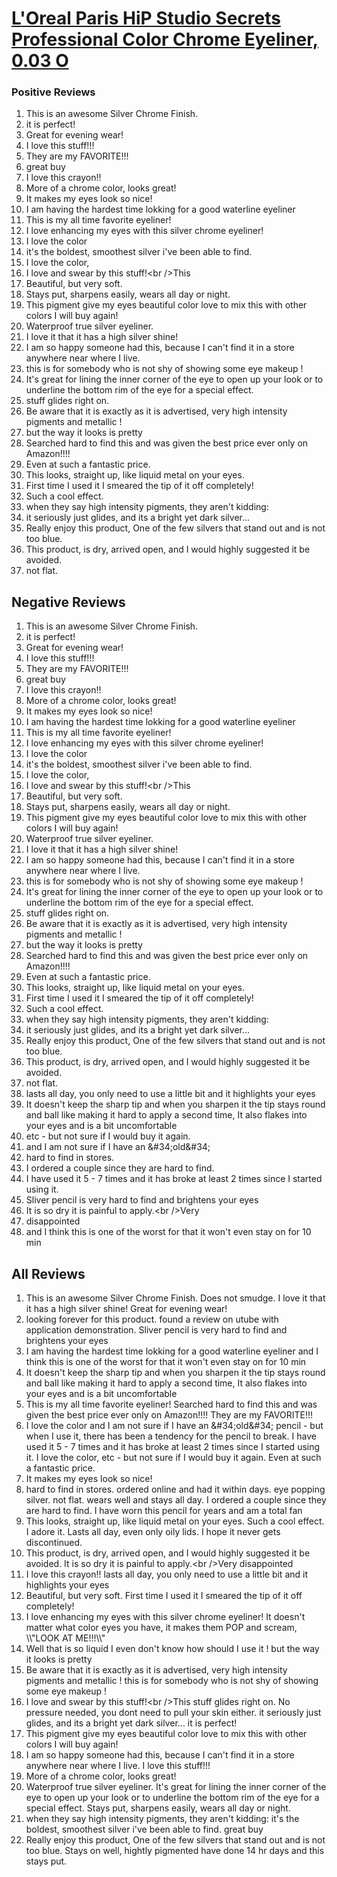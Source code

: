 # [L&#x27;Oreal Paris HiP Studio Secrets Professional Color Chrome Eyeliner, 0.03 O](https://products.checkmycream.com/products/L&#x27;Oreal-Paris-HiP-Studio-Secrets-Professional-Color-Chrome-Eyeliner-0.03-O.html)

### Positive Reviews

<ol>
      <li>This is an awesome Silver Chrome Finish.</li>
      <li>it is perfect!</li>
      <li>Great for evening wear!</li>
      <li>I love this stuff!!!</li>
      <li>They are my FAVORITE!!!</li>
      <li>great buy</li>
      <li>I love this crayon!!</li>
      <li>More of a chrome color, looks great!</li>
      <li>It makes my eyes look so nice!</li>
      <li>I am having the hardest time lokking for a good waterline eyeliner</li>
      <li>This is my all time favorite eyeliner!</li>
      <li>I love enhancing my eyes with this silver chrome eyeliner!</li>
      <li>I love the color</li>
      <li>it&#x27;s the boldest, smoothest silver i&#x27;ve been able to find.</li>
      <li>I love the color,</li>
      <li>I love and swear by this stuff!&lt;br /&gt;This</li>
      <li>Beautiful, but very soft.</li>
      <li>Stays put, sharpens easily, wears all day or night.</li>
      <li>This pigment give my eyes beautiful color love to mix this with other colors I will buy again!</li>
      <li>Waterproof true silver eyeliner.</li>
      <li>I love it that it has a high silver shine!</li>
      <li>I am so happy someone had this, because I can&#x27;t find it in a store anywhere near where I live.</li>
      <li>this is for somebody who is not shy of showing some eye makeup !</li>
      <li>It&#x27;s great for lining the inner corner of the eye to open up your look or to underline the bottom rim of the eye for a special effect.</li>
      <li>stuff glides right on.</li>
      <li>Be aware that it is exactly as it is advertised, very high intensity pigments and metallic !</li>
      <li>but the way it looks is pretty</li>
      <li>Searched hard to find this and was given the best price ever only on Amazon!!!!</li>
      <li>Even at such a fantastic price.</li>
      <li>This looks, straight up, like liquid metal on your eyes.</li>
      <li>First time I used it I smeared the tip of it off completely!</li>
      <li>Such a cool effect.</li>
      <li>when they say high intensity pigments, they aren&#x27;t kidding:</li>
      <li>it seriously just glides, and its  a bright yet dark silver...</li>
      <li>Really enjoy this product, One of the few silvers that stand out and is not too blue.</li>
      <li>This product, is dry, arrived open, and I would highly suggested it be avoided.  </li>
      <li>not flat.</li>
</ol>


<h2>Negative Reviews</h2>
<ol>
<li> This is an awesome Silver Chrome Finish.</li>
<li> it is perfect!</li>
<li> Great for evening wear!</li>
<li> I love this stuff!!!</li>
<li> They are my FAVORITE!!!</li>
<li> great buy</li>
<li> I love this crayon!!</li>
<li> More of a chrome color, looks great!</li>
<li> It makes my eyes look so nice!</li>
<li> I am having the hardest time lokking for a good waterline eyeliner</li>
<li> This is my all time favorite eyeliner!</li>
<li> I love enhancing my eyes with this silver chrome eyeliner!</li>
<li> I love the color</li>
<li> it&#x27;s the boldest, smoothest silver i&#x27;ve been able to find.</li>
<li> I love the color,</li>
<li> I love and swear by this stuff!&lt;br /&gt;This</li>
<li> Beautiful, but very soft.</li>
<li> Stays put, sharpens easily, wears all day or night.</li>
<li> This pigment give my eyes beautiful color love to mix this with other colors I will buy again!</li>
<li> Waterproof true silver eyeliner.</li>
<li> I love it that it has a high silver shine!</li>
<li> I am so happy someone had this, because I can&#x27;t find it in a store anywhere near where I live.</li>
<li> this is for somebody who is not shy of showing some eye makeup !</li>
<li> It&#x27;s great for lining the inner corner of the eye to open up your look or to underline the bottom rim of the eye for a special effect.</li>
<li> stuff glides right on.</li>
<li> Be aware that it is exactly as it is advertised, very high intensity pigments and metallic !</li>
<li> but the way it looks is pretty</li>
<li> Searched hard to find this and was given the best price ever only on Amazon!!!!</li>
<li> Even at such a fantastic price.</li>
<li> This looks, straight up, like liquid metal on your eyes.</li>
<li> First time I used it I smeared the tip of it off completely!</li>
<li> Such a cool effect.</li>
<li> when they say high intensity pigments, they aren&#x27;t kidding:</li>
<li> it seriously just glides, and its  a bright yet dark silver...</li>
<li> Really enjoy this product, One of the few silvers that stand out and is not too blue.</li>
<li> This product, is dry, arrived open, and I would highly suggested it be avoided.  </li>
<li> not flat.</li>
<li> lasts all day, you only need to use a little bit and it highlights your eyes</li>
<li> It doesn&#x27;t keep the sharp tip and when you sharpen it the tip stays round and ball like making it hard to apply a second time, It also flakes into your eyes and is a bit uncomfortable</li>
<li> etc - but not sure if I would buy it again.</li>
<li> and I am not sure if I have an &amp;#34;old&amp;#34;</li>
<li> hard to find in stores.  </li>
<li> I ordered a couple since they are hard to find.  </li>
<li> I have used it 5 - 7 times and it has broke at least 2 times since I started using it.  </li>
<li> Sliver pencil is very hard to find and brightens your eyes</li>
<li> It is so dry it is painful to apply.&lt;br /&gt;Very</li>
<li> disappointed</li>
<li> and I think this is one of the worst for that it won&#x27;t even stay on for 10 min</li>
</ol>

<h2>All Reviews</h2>

<ol>
    <li> This is an awesome Silver Chrome Finish. Does not smudge. I love it that it has a high silver shine! Great for evening wear!</li>
    <li> looking forever for this product.  found a review on utube with application demonstration.  Sliver pencil is very hard to find and brightens your eyes</li>
    <li> I am having the hardest time lokking for a good waterline eyeliner and I think this is one of the worst for that it won&#x27;t even stay on for 10 min</li>
    <li> It doesn&#x27;t keep the sharp tip and when you sharpen it the tip stays round and ball like making it hard to apply a second time, It also flakes into your eyes and is a bit uncomfortable</li>
    <li> This is my all time favorite eyeliner! Searched hard to find this and was given the best price ever only on Amazon!!!! They are my FAVORITE!!!</li>
    <li> I love the color and I am not sure if I have an &amp;#34;old&amp;#34; pencil - but when I use it, there has been a tendency for the pencil to break.  I have used it 5 - 7 times and it has broke at least 2 times since I started using it.  I love the color, etc - but not sure if I would buy it again. Even at such a fantastic price.</li>
    <li> It makes my eyes look so nice!</li>
    <li> hard to find in stores.  ordered online and had it within days.  eye popping silver.  not flat. wears well and stays all day.  I ordered a couple since they are hard to find.  I have worn this pencil for years and am a total fan</li>
    <li> This looks, straight up, like liquid metal on your eyes. Such a cool effect. I adore it. Lasts all day, even only oily lids. I hope it never gets discontinued.</li>
    <li> This product, is dry, arrived open, and I would highly suggested it be avoided.  It is so dry it is painful to apply.&lt;br /&gt;Very disappointed</li>
    <li> I love this crayon!! lasts all day, you only need to use a little bit and it highlights your eyes</li>
    <li> Beautiful, but very soft. First time I used it I smeared the tip of it off completely!</li>
    <li> I love enhancing my eyes with this silver chrome eyeliner! It doesn&#x27;t matter what color eyes you have, it makes them POP and scream, \\&quot;LOOK AT ME!!!\\&quot;</li>
    <li> Well that is so liquid I even don&#x27;t know how should I use it ! but the way it looks is pretty</li>
    <li> Be aware that it is exactly as it is advertised, very high intensity pigments and metallic ! this is for somebody who is not shy of showing some eye makeup !</li>
    <li> I love and swear by this stuff!&lt;br /&gt;This stuff glides right on. No pressure needed, you dont need to pull your skin either. it seriously just glides, and its  a bright yet dark silver... it is perfect!</li>
    <li> This pigment give my eyes beautiful color love to mix this with other colors I will buy again!</li>
    <li> I am so happy someone had this, because I can&#x27;t find it in a store anywhere near where I live. I love this stuff!!!</li>
    <li> More of a chrome color, looks great!</li>
    <li> Waterproof true silver eyeliner. It&#x27;s great for lining the inner corner of the eye to open up your look or to underline the bottom rim of the eye for a special effect. Stays put, sharpens easily, wears all day or night.</li>
    <li> when they say high intensity pigments, they aren&#x27;t kidding: it&#x27;s the boldest, smoothest silver i&#x27;ve been able to find. great buy</li>
    <li> Really enjoy this product, One of the few silvers that stand out and is not too blue. Stays on well, hightly pigmented have done 14 hr days and this stays put.</li>
</ol>




